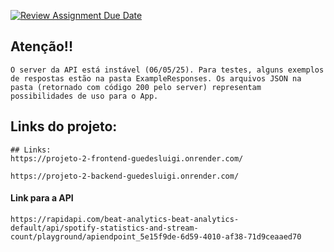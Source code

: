 [![Review Assignment Due Date](https://classroom.github.com/assets/deadline-readme-button-22041afd0340ce965d47ae6ef1cefeee28c7c493a6346c4f15d667ab976d596c.svg)](https://classroom.github.com/a/gc4yI915)

## Atenção!!

    O server da API está instável (06/05/25). Para testes, alguns exemplos de respostas estão na pasta ExampleResponses. Os arquivos JSON na pasta (retornado com código 200 pelo server) representam possibilidades de uso para o App.


## Links do projeto:

    ## Links:
    https://projeto-2-frontend-guedesluigi.onrender.com/

    https://projeto-2-backend-guedesluigi.onrender.com/


#### Link para a API

    https://rapidapi.com/beat-analytics-beat-analytics-default/api/spotify-statistics-and-stream-count/playground/apiendpoint_5e15f9de-6d59-4010-af38-71d9ceaaed70

